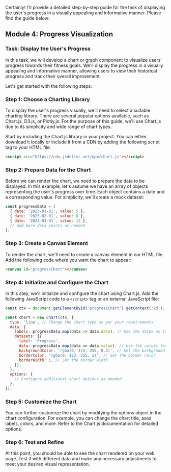 Certainly! I'll provide a detailed step-by-step guide for the task of displaying the user's progress in a visually appealing and informative manner. Please find the guide below:

## Module 4: Progress Visualization
### Task: Display the User's Progress

In this task, we will develop a chart or graph component to visualize users' progress towards their fitness goals. We'll display the progress in a visually appealing and informative manner, allowing users to view their historical progress and track their overall improvement.

Let's get started with the following steps:

### Step 1: Choose a Charting Library
To display the user's progress visually, we'll need to select a suitable charting library. There are several popular options available, such as Chart.js, D3.js, or Plotly.js. For the purpose of this guide, we'll use Chart.js due to its simplicity and wide range of chart types.

Start by including the Chart.js library in your project. You can either download it locally or include it from a CDN by adding the following script tag to your HTML file:

```html
<script src="https://cdn.jsdelivr.net/npm/chart.js"></script>
```

### Step 2: Prepare Data for the Chart
Before we can render the chart, we need to prepare the data to be displayed. In this example, let's assume we have an array of objects representing the user's progress over time. Each object contains a date and a corresponding value. For simplicity, we'll create a mock dataset:

```javascript
const progressData = [
  { date: '2023-01-01', value: 5 },
  { date: '2023-02-01', value: 8 },
  { date: '2023-03-01', value: 12 },
  // Add more data points as needed
];
```

### Step 3: Create a Canvas Element
To render the chart, we'll need to create a canvas element in our HTML file. Add the following code where you want the chart to appear:

```html
<canvas id="progressChart"></canvas>
```

### Step 4: Initialize and Configure the Chart
In this step, we'll initialize and configure the chart using Chart.js. Add the following JavaScript code to a `<script>` tag or an external JavaScript file:

```javascript
const ctx = document.getElementById('progressChart').getContext('2d');

const chart = new Chart(ctx, {
  type: 'line', // Change the chart type as per your requirements
  data: {
    labels: progressData.map(data => data.date), // Use the dates as labels
    datasets: [{
      label: 'Progress',
      data: progressData.map(data => data.value), // Use the values for the dataset
      backgroundColor: 'rgba(0, 123, 255, 0.3)', // Set the background color
      borderColor: 'rgba(0, 123, 255, 1)', // Set the border color
      borderWidth: 1, // Set the border width
    }],
  },
  options: {
    // Configure additional chart options as needed
  },
});
```

### Step 5: Customize the Chart
You can further customize the chart by modifying the options object in the chart configuration. For example, you can change the chart title, axes labels, colors, and more. Refer to the Chart.js documentation for detailed options.

### Step 6: Test and Refine
At this point, you should be able to see the chart rendered on your web page. Test it with different data and make any necessary adjustments to meet your desired visual representation.

